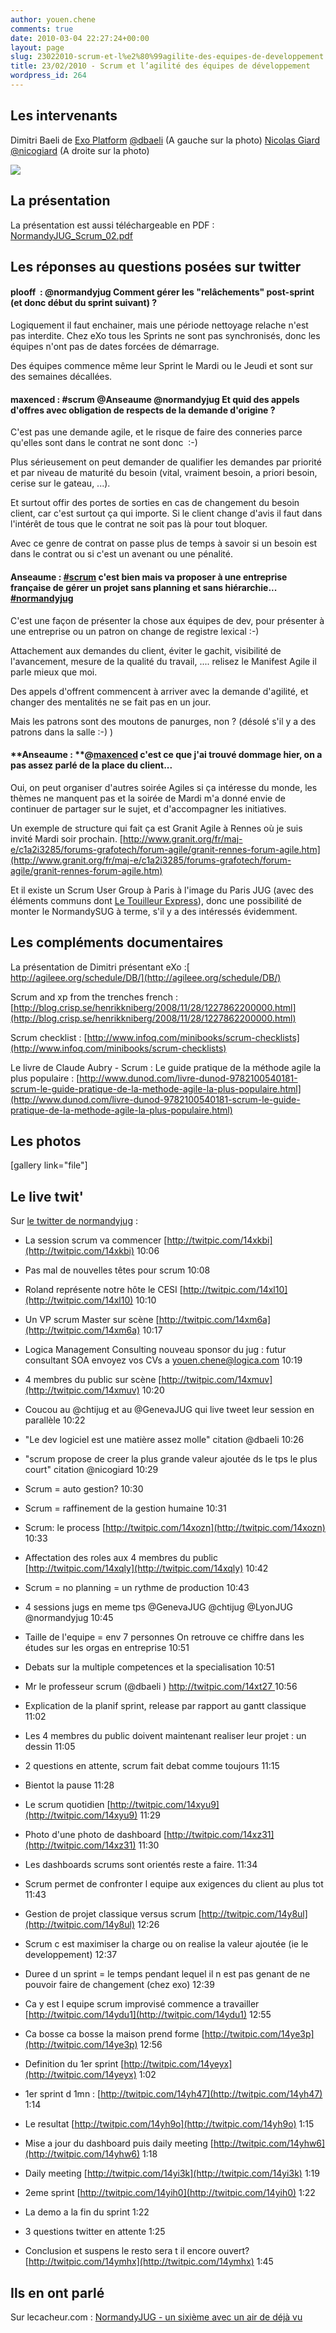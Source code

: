 ```yaml
---
author: youen.chene
comments: true
date: 2010-03-04 22:27:24+00:00
layout: page
slug: 23022010-scrum-et-l%e2%80%99agilite-des-equipes-de-developpement
title: 23/02/2010 - Scrum et l’agilité des équipes de développement
wordpress_id: 264
---
```


## Les intervenants


Dimitri Baeli de [Exo Platform](http://www.exoplatform.com/) [@dbaeli](http://twitter.com/dbaeli) (A gauche sur la  photo)
[Nicolas Giard](http://www.noocodecommit.com) [@nicogiard](http://twitter.com/nicogiard) (A droite sur la  photo)

[![](http://www.normandyjug.org/wp-content/uploads/2010/03/intervenant_scrum.jpg)](http://www.normandyjug.org/wp-content/uploads/2010/03/intervenant_scrum.jpg)


## La présentation





La présentation est aussi téléchargeable en PDF : [NormandyJUG_Scrum_02.pdf](http://www.normandyjug.org/wp-content/uploads/2010/03/NormandyJUG_Scrum_02.pdf)




## Les réponses au questions posées sur twitter




#### **plooff   :** @normandyjug Comment gérer les "relâchements" post-sprint (et  donc début du sprint suivant) ?


Logiquement  il faut enchainer, mais une période nettoyage relache n'est pas  interdite. Chez eXo tous les Sprints ne sont pas synchronisés, donc les  équipes n'ont pas de dates forcées de démarrage.

Des équipes  commence même leur Sprint le Mardi ou le Jeudi et sont sur des semaines  décallées.


#### **maxenced** : #scrum @Anseaume @normandyjug Et quid des appels  d'offres avec obligation de respects de la demande d'origine ?


C'est  pas une demande agile, et le risque de faire des conneries parce  qu'elles sont dans le contrat ne sont donc  :-)

Plus  sérieusement on peut demander de qualifier les demandes par priorité et  par niveau de maturité du besoin (vital, vraiment besoin, a priori  besoin, cerise sur le gateau, ...).

Et surtout offir des  portes de sorties en cas de changement du besoin client, car c'est  surtout ça qui importe. Si le client change d'avis il faut dans  l'intérêt de tous que le contrat ne soit pas là pour tout bloquer.

Avec  ce genre de contrat on passe plus de temps à savoir si un besoin est  dans le contrat ou si c'est un avenant ou une pénalité.


#### **Anseaume :** [#scrum](http://twitter.com/search?q=%23scrum) c'est bien mais va  proposer à une entreprise française de gérer un projet sans planning et  sans hiérarchie... [#normandyjug](http://twitter.com/search?q=%23normandyjug)


C'est  une façon de présenter la chose aux équipes de dev, pour présenter à  une entreprise ou un patron on change de registre lexical :-)

Attachement  aux demandes du client, éviter le gachit, visibilité de l'avancement,  mesure de la qualité du travail, .... relisez le Manifest Agile il parle  mieux que moi.

Des appels d'offrent commencent à arriver avec  la demande d'agilité, et changer des mentalités ne se fait pas en un  jour.

Mais les patrons sont des moutons de panurges, non ?  (désolé s'il y a des patrons dans la salle :-) )


#### **Anseaume : **@[maxenced](http://twitter.com/maxenced) c'est ce que j'ai trouvé dommage hier, on a  pas assez parlé de la place du client...


Oui,  on peut organiser d'autres soirée Agiles si ça intéresse du monde, les  thèmes ne manquent pas et la soirée de Mardi m'a donné envie de  continuer de partager sur le sujet, et d'accompagner les initiatives.

Un  exemple de structure qui fait ça est Granit Agile à Rennes où je suis  invité Mardi soir prochain. [http://www.granit.org/fr/maj-e/c1a2i3285/forums-grafotech/forum-agile/granit-rennes-forum-agile.htm](http://www.granit.org/fr/maj-e/c1a2i3285/forums-grafotech/forum-agile/granit-rennes-forum-agile.htm)

Et  il existe un Scrum User Group à Paris à l'image du Paris JUG (avec des  éléments communs dont [Le Touilleur Express](http://www.touilleur-express.fr/)), donc une possibilité de  monter le NormandySUG à terme, s'il y a des intéressés évidemment.


## Les compléments documentaires


La présentation de Dimitri présentant eXo :[ http://agileee.org/schedule/DB/](http://agileee.org/schedule/DB/)

Scrum and xp from the trenches french : [http://blog.crisp.se/henrikkniberg/2008/11/28/1227862200000.html](http://blog.crisp.se/henrikkniberg/2008/11/28/1227862200000.html)

Scrum checklist : [http://www.infoq.com/minibooks/scrum-checklists](http://www.infoq.com/minibooks/scrum-checklists)

Le livre de Claude Aubry - Scrum : Le guide pratique de la méthode agile la plus populaire : [http://www.dunod.com/livre-dunod-9782100540181-scrum-le-guide-pratique-de-la-methode-agile-la-plus-populaire.html](http://www.dunod.com/livre-dunod-9782100540181-scrum-le-guide-pratique-de-la-methode-agile-la-plus-populaire.html)


## Les photos




[gallery link="file"]



## Le live twit'


Sur [le twitter de  normandyjug](http://twitter.com/normandyjug) :



	
  * La session scrum va commencer [http://twitpic.com/14xkbi](http://twitpic.com/14xkbi) 10:06

	
  * Pas mal de nouvelles têtes pour scrum 10:08

	
  * Roland représente notre hôte le CESI [http://twitpic.com/14xl10](http://twitpic.com/14xl10) 10:10

	
  * Un VP scrum Master sur scène [http://twitpic.com/14xm6a](http://twitpic.com/14xm6a) 10:17

	
  * Logica Management Consulting nouveau sponsor du jug : futur consultant SOA envoyez vos CVs a youen.chene@logica.com 10:19

	
  * 4 membres du public sur scène [http://twitpic.com/14xmuv](http://twitpic.com/14xmuv) 10:20

	
  * Coucou au @chtijug et au @GenevaJUG qui live tweet leur session en parallèle 10:22

	
  * "Le dev logiciel est une matière assez molle" citation @dbaeli 10:26

	
  * "scrum propose de creer la plus grande valeur ajoutée ds le tps le plus court" citation @nicogiard 10:29

	
  * Scrum = auto gestion? 10:30

	
  * Scrum = raffinement de la gestion humaine 10:31

	
  * Scrum: le process [http://twitpic.com/14xozn](http://twitpic.com/14xozn) 10:33

	
  * Affectation des roles aux 4 membres du public [http://twitpic.com/14xqly](http://twitpic.com/14xqly) 10:42

	
  * Scrum = no planning = un rythme de production 10:43

	
  * 4 sessions jugs en meme tps @GenevaJUG @chtijug @LyonJUG @normandyjug 10:45

	
  * Taille de l'equipe = env 7 personnes On retrouve ce chiffre dans les études sur les orgas en entreprise 10:51

	
  * Debats sur la multiple competences et la specialisation 10:51

	
  * Mr le professeur scrum (@dbaeli ) [http://twitpic.com/14xt27 ](http://twitpic.com/14xt27 )10:56

	
  * Explication de la planif sprint, release par rapport au gantt classique 11:02

	
  * Les 4 membres du public doivent maintenant realiser leur projet : un dessin 11:05

	
  * 2 questions en attente, scrum fait debat comme toujours 11:15

	
  * Bientot la pause 11:28

	
  * Le scrum quotidien [http://twitpic.com/14xyu9](http://twitpic.com/14xyu9) 11:29

	
  * Photo d'une photo de dashboard [http://twitpic.com/14xz31](http://twitpic.com/14xz31) 11:30

	
  * Les dashboards scrums sont orientés reste a faire. 11:34

	
  * Scrum permet de confronter l equipe aux exigences du client au plus tot 11:43

	
  * Gestion de projet classique versus scrum [http://twitpic.com/14y8ul](http://twitpic.com/14y8ul) 12:26

	
  * Scrum c est maximiser la charge ou on realise la valeur ajoutée (ie le developpement) 12:37

	
  * Duree d un sprint = le temps pendant lequel il n est pas genant de ne pouvoir faire de changement (chez exo) 12:39

	
  * Ca y est l equipe scrum improvisé commence a travailler [http://twitpic.com/14ydu1](http://twitpic.com/14ydu1) 12:55

	
  * Ca bosse ca bosse la maison prend forme [http://twitpic.com/14ye3p](http://twitpic.com/14ye3p) 12:56

	
  * Definition du 1er sprint [http://twitpic.com/14yeyx](http://twitpic.com/14yeyx) 1:02

	
  * 1er sprint d 1mn : [http://twitpic.com/14yh47](http://twitpic.com/14yh47) 1:14

	
  * Le resultat [http://twitpic.com/14yh9o](http://twitpic.com/14yh9o) 1:15

	
  * Mise a jour du dashboard puis daily meeting [http://twitpic.com/14yhw6](http://twitpic.com/14yhw6) 1:18

	
  * Daily meeting [http://twitpic.com/14yi3k](http://twitpic.com/14yi3k) 1:19

	
  * 2eme sprint [http://twitpic.com/14yih0](http://twitpic.com/14yih0) 1:22

	
  * La demo a la fin du sprint 1:22

	
  * 3 questions twitter en attente 1:25

	
  * Conclusion et suspens le resto sera t il encore ouvert? [http://twitpic.com/14ymhx](http://twitpic.com/14ymhx) 1:45




## Ils en ont parlé


Sur lecacheur.com : [NormandyJUG - un sixième avec un air de déjà vu](http://blog.lecacheur.com/2010/03/18/normandyjug-un-sixieme-avec-un-air-de-deja-vu/)
